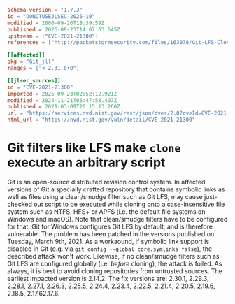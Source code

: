 ```toml
schema_version = "1.7.3"
id = "DONOTUSEJLSEC-2025-10"
modified = 2000-09-26T18:39:59Z
published = 2025-09-23T14:07:03.645Z
upstream = ["CVE-2021-21300"]
references = ["http://packetstormsecurity.com/files/163978/Git-LFS-Clone-Command-Execution.html", "http://seclists.org/fulldisclosure/2021/Apr/60", "http://www.openwall.com/lists/oss-security/2021/03/09/3", "https://git-scm.com/docs/git-config#Documentation/git-config.txt-coresymlinks", "https://git-scm.com/docs/gitattributes#_filter", "https://github.com/git/git/commit/684dd4c2b414bcf648505e74498a608f28de4592", "https://github.com/git/git/security/advisories/GHSA-8prw-h3cq-mghm", "https://lists.debian.org/debian-lts-announce/2022/10/msg00014.html", "https://lists.fedoraproject.org/archives/list/package-announce%40lists.fedoraproject.org/message/BBPNGLQSYJHLZZ37BO42YY6S5OTIF4L4/", "https://lists.fedoraproject.org/archives/list/package-announce%40lists.fedoraproject.org/message/LCLJJLKKMS5WRFO6C475AOUZTWQLIARX/", "https://lists.fedoraproject.org/archives/list/package-announce%40lists.fedoraproject.org/message/LMXX2POK5X576BSDWSXGU7EIK6I72ERU/", "https://lore.kernel.org/git/xmqqim6019yd.fsf%40gitster.c.googlers.com/", "https://security.gentoo.org/glsa/202104-01", "https://support.apple.com/kb/HT212320", "http://packetstormsecurity.com/files/163978/Git-LFS-Clone-Command-Execution.html", "http://seclists.org/fulldisclosure/2021/Apr/60", "http://www.openwall.com/lists/oss-security/2021/03/09/3", "https://git-scm.com/docs/git-config#Documentation/git-config.txt-coresymlinks", "https://git-scm.com/docs/gitattributes#_filter", "https://github.com/git/git/commit/684dd4c2b414bcf648505e74498a608f28de4592", "https://github.com/git/git/security/advisories/GHSA-8prw-h3cq-mghm", "https://lists.debian.org/debian-lts-announce/2022/10/msg00014.html", "https://lists.fedoraproject.org/archives/list/package-announce%40lists.fedoraproject.org/message/BBPNGLQSYJHLZZ37BO42YY6S5OTIF4L4/", "https://lists.fedoraproject.org/archives/list/package-announce%40lists.fedoraproject.org/message/LCLJJLKKMS5WRFO6C475AOUZTWQLIARX/", "https://lists.fedoraproject.org/archives/list/package-announce%40lists.fedoraproject.org/message/LMXX2POK5X576BSDWSXGU7EIK6I72ERU/", "https://lore.kernel.org/git/xmqqim6019yd.fsf%40gitster.c.googlers.com/", "https://security.gentoo.org/glsa/202104-01", "https://support.apple.com/kb/HT212320"]

[[affected]]
pkg = "Git_jll"
ranges = ["< 2.31.0+0"]

[[jlsec_sources]]
id = "CVE-2021-21300"
imported = 2025-09-23T02:52:12.921Z
modified = 2024-11-21T05:47:58.407Z
published = 2021-03-09T20:15:13.260Z
url = "https://services.nvd.nist.gov/rest/json/cves/2.0?cveId=CVE-2021-21300"
html_url = "https://nvd.nist.gov/vuln/detail/CVE-2021-21300"
```

# Git filters like LFS make `clone` execute an arbitrary script

Git is an open-source distributed revision control system. In affected versions of Git a specially crafted repository that contains symbolic links as well as files using a clean/smudge filter such as Git LFS, may cause just-checked out script to be executed while cloning onto a case-insensitive file system such as NTFS, HFS+ or APFS (i.e. the default file systems on Windows and macOS). Note that clean/smudge filters have to be configured for that. Git for Windows configures Git LFS by default, and is therefore vulnerable. The problem has been patched in the versions published on Tuesday, March 9th, 2021. As a workaound, if symbolic link support is disabled in Git (e.g. via `git config --global core.symlinks false`), the described attack won't work. Likewise, if no clean/smudge filters such as Git LFS are configured globally (i.e. *before* cloning), the attack is foiled. As always, it is best to avoid cloning repositories from untrusted sources. The earliest impacted version is 2.14.2. The fix versions are: 2.30.1, 2.29.3, 2.28.1, 2.27.1, 2.26.3, 2.25.5, 2.24.4, 2.23.4, 2.22.5, 2.21.4, 2.20.5, 2.19.6, 2.18.5, 2.17.62.17.6.


